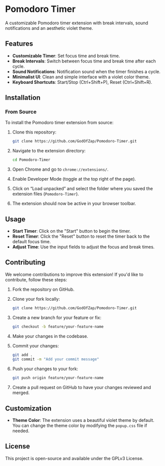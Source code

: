 # Pomodoro Timer

A customizable Pomodoro timer extension with break intervals, sound notifications and an aesthetic violet theme. 

## Features

- **Customizable Timer**: Set focus time and break time.
- **Break Intervals**: Switch between focus time and break time after each cycle.
- **Sound Notifications**: Notification sound when the timer finishes a cycle.
- **Minimalist UI**: Clean and simple interface with a violet color theme.
- **Keyboard Shortcuts**: Start/Stop (Ctrl+Shift+P), Reset (Ctrl+Shift+R).

## Installation

### From Source

To install the Pomodoro timer extension from source:

1. Clone this repository:

    ```bash
    git clone https://github.com/GodOfZap/Pomodoro-Timer.git
    ```

2. Navigate to the extension directory:

    ```bash
    cd Pomodoro-Timer
    ```

3. Open Chrome and go to `chrome://extensions/`.

4. Enable Developer Mode (toggle at the top right of the page).

5. Click on “Load unpacked” and select the folder where you saved the extension files (`Pomodoro-Timer`).

6. The extension should now be active in your browser toolbar.

## Usage

- **Start Timer**: Click on the "Start" button to begin the timer.
- **Reset Timer**: Click the "Reset" button to reset the timer back to the default focus time.
- **Adjust Time**: Use the input fields to adjust the focus and break times. 

## Contributing

We welcome contributions to improve this extension! If you'd like to contribute, follow these steps:

1. Fork the repository on GitHub.

2. Clone your fork locally:

    ```bash
    git clone https://github.com/GodOfZap/Pomodoro-Timer.git
    ```

3. Create a new branch for your feature or fix:

    ```bash
    git checkout -b feature/your-feature-name
    ```

4. Make your changes in the codebase.

5. Commit your changes:

    ```bash
    git add .
    git commit -m "Add your commit message"
    ```

6. Push your changes to your fork:

    ```bash
    git push origin feature/your-feature-name
    ```

7. Create a pull request on GitHub to have your changes reviewed and merged.

## Customization

- **Theme Color**: The extension uses a beautiful violet theme by default. You can change the theme color by modifying the `popup.css` file if needed.

## License

This project is open-source and available under the GPLv3 License.
